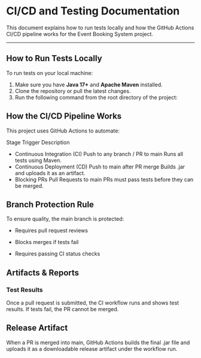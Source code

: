 # CI/CD and Testing Documentation

This document explains how to run tests locally and how the GitHub Actions CI/CD pipeline works for the Event Booking System project.

---

## How to Run Tests Locally

To run tests on your local machine:

1. Make sure you have **Java 17+** and **Apache Maven** installed.
2. Clone the repository or pull the latest changes.
3. Run the following command from the root directory of the project:

## How the CI/CD Pipeline Works
This project uses GitHub Actions to automate:

Stage	Trigger	Description
- Continuous Integration (CI)	Push to any branch / PR to main	Runs all tests using Maven.
- Continuous Deployment (CD)	Push to main after PR merge	Builds .jar and uploads it as an artifact.
- Blocking PRs	Pull Requests to main	PRs must pass tests before they can be merged.

## Branch Protection Rule
To ensure quality, the main branch is protected:

- Requires pull request reviews

- Blocks merges if tests fail

- Requires passing CI status checks

## Artifacts & Reports
###  Test Results
Once a pull request is submitted, the CI workflow runs and shows test results. If tests fail, the PR cannot be merged.

##  Release Artifact
When a PR is merged into main, GitHub Actions builds the final .jar file and uploads it as a downloadable release artifact under the workflow run.





